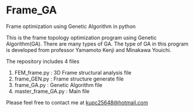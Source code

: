 # Frame_GA
Frame optimization using Genetic Algorithm in python

This is the frame topology optimization program using Genetic Algorithm(GA).
There are many types of GA. The type of GA in this program is developed from professor Yamamoto Kenji and Minakawa Youichi.

The repository includes 4 files

1. FEM_frame.py : 3D Frame structural analysis file
2. frame_GEN.py : Frame structure generate file
3. frame_GA.py : Genetic Algorithm file
4. master_frame_GA.py : Main file

Please feel free to contact me at kupc25648@hotmail.com


